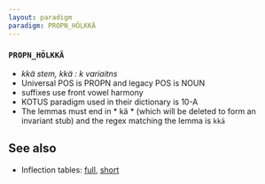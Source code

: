 ```yaml
---
layout: paradigm
paradigm: PROPN_HÖLKKÄ
---
```

### ` PROPN_HÖLKKÄ `

* _kkä stem, kkä : k variaitns_
* Universal POS is PROPN and legacy POS is NOUN
* suffixes use front vowel harmony
* KOTUS paradigm used in their dictionary is 10-A
* The lemmas must end in * kä * (which will be deleted to form an invariant stub) and the regex matching the lemma is ` kkä `

## See also

* Inflection tables: [full](gen/H/Hölkkä.html), [short](gen/H/Hölkkä_wikt.html)

